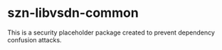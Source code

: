# szn-libvsdn-common

This is a security placeholder package created to prevent dependency confusion attacks.